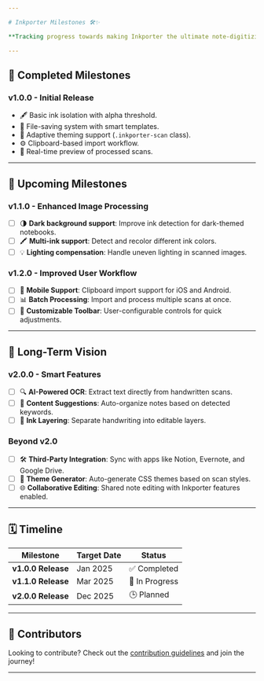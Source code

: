 ```yaml
---

# Inkporter Milestones 🛠️✨  

**Tracking progress towards making Inkporter the ultimate note-digitizing tool for Obsidian!**

---
```


## 🎯 Completed Milestones  

### **v1.0.0 - Initial Release**  
- 🖋️ Basic ink isolation with alpha threshold.  
- 📂 File-saving system with smart templates.  
- 🌈 Adaptive theming support (`.inkporter-scan` class).  
- ⚙️ Clipboard-based import workflow.  
- 🎥 Real-time preview of processed scans.  

---

## 🚀 Upcoming Milestones  

### **v1.1.0 - Enhanced Image Processing**  
- [ ] 🌗 **Dark background support**: Improve ink detection for dark-themed notebooks.  
- [ ] 🖍️ **Multi-ink support**: Detect and recolor different ink colors.  
- [ ] 💡 **Lighting compensation**: Handle uneven lighting in scanned images.  

### **v1.2.0 - Improved User Workflow**  
- [ ] 📱 **Mobile Support**: Clipboard import support for iOS and Android.  
- [ ] 📊 **Batch Processing**: Import and process multiple scans at once.  
- [ ] 🔧 **Customizable Toolbar**: User-configurable controls for quick adjustments.  

---

## 🌟 Long-Term Vision  

### **v2.0.0 - Smart Features**  
- [ ] 🔍 **AI-Powered OCR**: Extract text directly from handwritten scans.  
- [ ] 🤖 **Content Suggestions**: Auto-organize notes based on detected keywords.  
- [ ] 📜 **Ink Layering**: Separate handwriting into editable layers.  

### **Beyond v2.0**  
- [ ] 🛠️ **Third-Party Integration**: Sync with apps like Notion, Evernote, and Google Drive.  
- [ ] 🎨 **Theme Generator**: Auto-generate CSS themes based on scan styles.  
- [ ] 🌐 **Collaborative Editing**: Shared note editing with Inkporter features enabled.  

---

## 🗓️ Timeline  

| Milestone           | Target Date    | Status        |  
|---------------------|----------------|---------------|  
| **v1.0.0 Release**  | Jan 2025       | ✅ Completed   |  
| **v1.1.0 Release**  | Mar 2025       | 🚧 In Progress|  
| **v2.0.0 Release**  | Dec 2025       | 🕒 Planned    |  

---

## 👥 Contributors  

Looking to contribute? Check out the [contribution guidelines](CONTRIBUTING.md) and join the journey!  

---  
